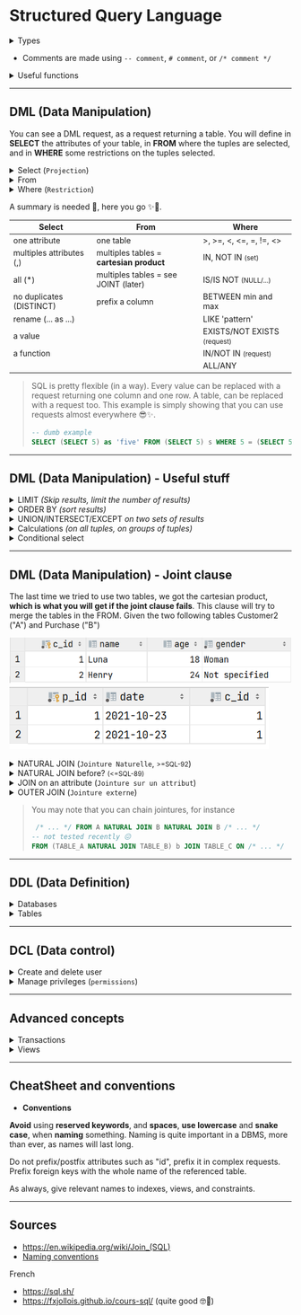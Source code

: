 # Structured Query Language

<details class="details-e">
<summary>Types</summary>
<br>

| Notion | Type in SQL | Description |
| ------ | ------- | ------- |
| Char  | `varchar(1)` | A string of one character |
| String  | `varchar(n)`<br>`varchar2(n)` (Oracle) | A string of n character |
| String  | `text` | A string taking a non-determined number of characters |
| Integer  | `int`, `int(n)`, `number` | An Integer. `int` is the same as `int(11)`. |
| Boolean  | `int(1)` | An int, but taking only 0 or 1 |
| Real  | `float` or `real` | To represents a price, you may use `decimal(n,p)`  |
| date  | `date` | To represents a date |
| Enumeration  | `enum('v1', 'v2', ...)` | An attribute/value that can take a fixed number of values. |
</details>

* Comments are made using `-- comment`, `# comment`, or `/* comment */`

<details class="details-e">
<summary>Useful functions</summary><br>


| Notion (General)     | In SQL                                                                                       |
|----------------------|----------------------------------------------------------------------------------------------|
| a % b                | `MOD(a,b)`                                                                                   |
| Quote reserved words | `Select date [...]` ❌ (date, name, ... are reserved)<br><code>Select \`date\` [...]</code> ✅ |
| cast                 | `CAST(value as new_type)`                                                                    |
| extract date         | `EXTRACT(element from some_date)` <br>With element YEAR, MONTH, DAY, HOUR, ...               |

| Notion (Strings) | In SQL |
| ------ | ------- |
| String | `'a'` or `"a"` (the latter may not work) |
| String (escape) | ex: use a quote in a quote `'\''` |
| Concatenate | <code>'a' \|\| 'b'</code> |
| Extract chars | `LEFT(string, count)` or `RIGHT(string, count)` |
| Others | `STRCMP(str1, str2)`, `LENGTH('str')`, `LOWER('str')`, `UPPER('str')` |

> **Note**: More functions at [W3Schools - SQL Server Functions](https://www.w3schools.com/SQL/sql_ref_sqlserver.asp).<br>
> **Test a function?**: `SELECT EXTRACT(DAY from '2020-03-25')`<br>
> **Test a function?**: `SELECT CAST(15 AS VARCHAR(11))`
</details>

<hr class="sl">

## DML (Data Manipulation)

You can see a DML request, as a request returning a table. You will define in **SELECT** the attributes of your table, in **FROM** where the tuples are selected, and in **WHERE** some restrictions on the tuples selected.

<details class="details-e">
<summary>Select (<code>Projection</code>)</summary>

<div class="row mx-0 row-cols-md-2"><div>

If I'm using `Select name FROM customer`, I will get a table with **a column "name"** and the tuples will be the values for "name" in customer <small>(I should escape name, otherwise this may not work in every DBMS)</small>.

```sql
-- Select every attribute of a table
SELECT * FROM customer;
SELECT id, name, age, gender FROM customer;

-- no duplicate results (each line once)
SELECT DISTINCT name, gender FROM customer;

-- name is renamed as 'Customer name'
SELECT name as 'Customer name', id FROM customer;
-- escape name
SELECT `name`, id FROM customer;

SELECT 5 FROM customer; -- 5 in every row
SELECT 5, name FROM customer; -- (5, name) in every row
SELECT age + 1 FROM customer; -- simple calculation
```
</div><div>

```sql
-- a bit complex as we are using both renaming
-- and escape (name)
SELECT id as 'c_id', `name`, age FROM customer;
```

Output: ![Select SQL output](_images/dml/select.png)

```sql
-- a stupid request with
-- 5 in the first column
-- and the first letter of the name in the 2nd column
SELECT DISTINCT 5 as 'GroupID',
                LEFT(name, 1) as 'Letter'
FROM customer;
```

Output: ![Select SQL output](_images/dml/select2.png)

</div></div></details>

<details class="details-e">
<summary>From</summary>

You are using columns in select. But they are coming from somewhere... That's where the `FROM` comes in handy. Pick the table <small>(for more than one, see JOINT clauses)</small> you want to select columns (and their values) from.

```sql
-- the basic 🤓
SELECT * FROM customer;
-- prefix (used later, ONLY WHEN NEEDED)
SELECT customer.* FROM customer;
SELECT c.* FROM customer c;
SELECT c.name FROM customer c;

-- this is the cartesian product, you will get
-- count_lines(c1) * count_lines(c2) records
-- LEARN ABOUT JOINTURES LATER
SELECT * FROM customer c1, customer c2;
```
</details>

<details class="details-e">
<summary>Where (<code>Restriction</code>)</summary>

Most likely the most complex one. You can filter your result using this clause.

```sql
-- you can use > >= = <> (same as !=) < <=
SELECT name FROM customer WHERE name <> 'Luna'; -- Henry
SELECT name FROM customer WHERE name = 'Luna'; -- Luna

-- && and || are working too, but we are using AND and OR
Select name FROM customer WHERE name = 'Luna' OR gender <> 'Woman'; -- Both
Select name FROM customer WHERE name = 'Luna' AND gender <> 'Woman'; -- None

SELECT name FROM customer WHERE name IN ('Luna'); -- Luna
SELECT name FROM customer WHERE name IN ('Luna', 'Henry'); -- Both
SELECT name FROM customer WHERE name NOT IN ('Luna');

SELECT name FROM customer WHERE name IS NULL; -- none
SELECT name FROM customer WHERE name IS NOT NULL; -- Both

-- age in [18,24], same as age >= 18 AND age <= 24
SELECT name FROM customer WHERE age BETWEEN 18 AND 24;
```

You can use **patterns** too, with `_` an unknown character, and `%` a string of unknown characters that may be empty. **BEWARE, patterns aren't case-sensitive** (=`I` is the same as `i`).

```sql
-- any character followed by una
SELECT name FROM customer WHERE name LIKE '_una';
-- Ending with una
SELECT name FROM customer WHERE name LIKE '%una';
-- Starting with Lun
SELECT name FROM customer WHERE name LIKE 'Lun%';
```

And you can use a nested request

```sql
-- you will use the variable c in the nested request.
-- if the request return one row, then EXISTS is true
SELECT name FROM customer c WHERE EXISTS (SELECT NULL);
SELECT name FROM customer c WHERE NOT EXISTS (SELECT NULL);

-- same as previously, but the set is generated with a request
SELECT name FROM customer WHERE name IN (SELECT NULL)
SELECT name FROM customer WHERE name NOT IN (SELECT NULL)

-- the attribute is greater than every value returned in the nested request
-- the nested request must return exactly one attribute
SELECT name FROM customer c WHERE name >= ALL (SELECT NULL, NULL);
-- at least one
SELECT name FROM customer c WHERE name >= ANY (SELECT NULL)
```
</details>

A summary is needed 🧐, here you go ✨🚀.

| Select | From | Where |
| --- | --- | --- | 
| one attribute | one table | >, >=, <, <=, =, !=, <> |
| multiples attributes (,) | multiples tables = **cartesian product**| IN, NOT IN <small>(set)</small> |
| all (*) | multiples tables = see JOINT (later) | IS/IS NOT <small>(NULL/...)</small> |
| no duplicates (DISTINCT) | prefix a column | BETWEEN min and max |
| rename (... as ...) | | LIKE 'pattern' | 
| a value | | EXISTS/NOT EXISTS <small>(request)</small> |
| a function | | IN/NOT IN <small>(request)</small> |
| | | ALL/ANY |

> SQL is pretty flexible (in a way). Every value can be replaced with a request returning one column and one row. A table, can be replaced with a request too. This example is simply showing that you can use requests almost everywhere 😎✨.
> ```sql
> -- dumb example
> SELECT (SELECT 5) as 'five' FROM (SELECT 5) s WHERE 5 = (SELECT 5) 
> ```

<hr class="sl">

## DML (Data Manipulation) - Useful stuff

<details class="details-e">
<summary>LIMIT <i class="small">(Skip results, limit the number of results)</i></summary>

You will use LIMIT a lot, to skip the first **k** results (optionally), and define the max number of results **n**.

```sql
LIMIT n; -- return up to n records
LIMIT k, n; -- skip k records, returns up to n records
LIMIT 0, 1; -- up to one record
LIMIT 1, 1; -- up to one record, skip the first record
```
</details>

<details class="details-e">
<summary>ORDER BY <i class="small">(sort results)</i></summary>

You can sort your results with ORDER BY, with ASC (**default**=optional, A -> Z), and DESC (Z -> A)

```sql
SELECT name FROM customer c ORDER BY name; -- (ASC) Henry, Luna
SELECT name FROM customer c ORDER BY name ASC; -- Henry, Luna
SELECT name FROM customer c ORDER BY name DESC; -- Luna, Henry
SELECT name FROM customer c ORDER BY id DESC; -- Henry (2), Luna (1)
-- THIS IS QUITE USEFUL when you selected something that is not an attribute,
-- and you want to use it in "order by"
SELECT name FROM customer c ORDER BY 1 DESC; -- 1 = name = 1 rst param
```
</details>

<details class="details-e">
<summary>UNION/INTERSECT/EXCEPT <i class="small">on two sets of results</i></summary>

You can make the union, the intersection, or the difference of two requests' results, **but they must have the same number of selected elements** in SELECT. **TRICK**: We usually use `NULL` (or a value) if the two queries do not have the same number of selected element.</small>.

```sql
SELECT name, age FROM customer c
UNION -- you could use INTERSECT or EXCEPT 
SELECT name, NULL FROM customer c;
-- 4 rows
-- Luna (18)
-- Henry (24)
-- Luna (null)
-- Henry (null)
```

> **Note**: ORDER, or LIMIT can only be applied on the whole request.
</details>

<details class="details-e">
<summary>Calculations <i class="small">(on all tuples, on groups of tuples)</i></summary>

You can **only** make calculations in **SELECT**, or in a new clause **HAVING** <small>(NOT in the WHERE, but you may use a nested request)</small>.

```sql
-- the most used ones
SELECT SUM(age) FROM customer; -- 18+24
SELECT AVG(age) FROM customer; -- (18+24)/2
SELECT MIN(age) FROM customer; -- 18
SELECT MAX(age) FROM customer; -- 24
SELECT COUNT(*) FROM customer; -- 2 = number of tuples
-- you may add DISTINCT (no duplicates)
-- or ALL (default, allow duplicates)
SELECT COUNT(DISTINCT age) FROM customer; -- 2 (no duplicates ages)
SELECT SUM(DISTINCT age) FROM customer; -- 18 + 24
SELECT SUM(ALL age) FROM customer; -- same as SUM(age)
```

The clause **HAVING** is only working on groups <small>(ex: group by name, and check the average age per record having this name)</small>. You may create groups of one element by making groups on the primary key as the primary key is unique.

```sql
-- this request is returning the sum of age PER GENDER
SELECT gender, SUM(age) FROM customer 
GROUP BY gender -- Woman(18), Not specified (24)

-- same but we are ONLY KEEPING GROUPS for which the SUM is greater (or equals) than 20
SELECT gender, SUM(age) FROM customer 
GROUP BY gender HAVING SUM(age) >= 20 -- Not specified (24)

-- better (' and ` are not needed if there are no spaces)
SELECT gender, SUM(age) as 'Sum of age' FROM customer 
GROUP BY gender HAVING `Sum of age` >= 20
```
</details>

<details class="details-e">
<summary>Conditional select</summary>

```sql
SELECT
	-- concatenate Ms/Mr/none and the name
    CONCAT((CASE gender
                WHEN 'Woman' THEN 'Ms. '
                WHEN 'Man' THEN 'Mr. '
                ELSE '' -- default
        END), name) as 'Name'
FROM customer
-- Ms. Luna
-- Henry
```

An alternate form, useless here, but you can change the "=" with something else...

```sql
SELECT
    CONCAT((CASE WHEN gender = 'Woman' THEN 'Ms. '
                WHEN gender = 'Man' THEN 'Mr. '
                ELSE '' -- default
        END), name) as 'Name'
FROM customer
```
</details>

<hr class="sr">

## DML (Data Manipulation) - Joint clause

The last time we tried to use two tables, we got the cartesian product, **which is what you will get if the joint clause fails**. This clause will try to merge the tables in the FROM. Given the two following tables Customer2 ("A") and Purchase ("B")

![Table A](_images/jointA.png)
![Table B](_images/jointB.png)

<details class="details-e">
<summary>NATURAL JOIN (<code>Jointure Naturelle</code>, <small>>=SQL-92</small>)</summary>

Cartesian product based on the columns having the **same name**.

```sql
-- name of every customer that made of purchase
SELECT * FROM customer2 NATURAL JOIN purchase
-- result: [(1, 'Luna', ..., '1', '2021-10-23'), (1, 'Luna', ..., '2', '2021-10-23')]
```

> **Beware of Natural Join!!!** You may have missed the fact that you got the column 'name' (example) in both tables making your result different from what you were expecting (it happens, really...).
</details>

<details class="details-e">
<summary>NATURAL JOIN before? <small>(<=SQL-89)</small></summary>

We were making a cartesian product, before filtering the results in the where.

```sql
SELECT * FROM customer2 c, purchase p
WHERE c.c_id = p.c_id
```
</details>

<details class="details-e">
<summary>JOIN on an attribute (<code>Jointure sur un attribut</code>)</summary>

This is called **Equi-join**. This idea is the same as for NATURAL JOIN, but you are picking the columns this time.

* **Equi-join (attributes)**, <small>>=SQL-92</small>

```sql
SELECT * FROM customer2 JOIN purchase USING (c_id)
-- merge the column c_id available in both table
-- sort of better NATURAL JOIN as you are picking columns
-- you may use ',' to add conditions in 'USING'
```

* **Equi-join (criteria)**

```sql
SELECT c.*, p_id, `date` FROM customer2 c JOIN purchase p ON c.c_id = p.c_id
-- same result, we should use using in this case so this is more wordy than usual
-- you may use 'AND' to add conditions in 'JOIN ON'
```
</details>

<details class="details-e">
<summary>OUTER JOIN (<code>Jointure externe</code>)</summary>

Until now, the row "(2, Henry, ...)" was never shown, because there was no "c_id=2" in purchases. You can show such records using OUTER JOIN.

```sql
SELECT * FROM customer2 c LEFT OUTER JOIN purchase p
	ON c.c_id = p.c_id -- p.c_id can be null 
SELECT * FROM customer2 c RIGHT OUTER JOIN purchase p
	ON c.c_id = p.c_id -- c.c_id can be null 
SELECT * FROM customer2 c FULL OUTER JOIN purchase p
	ON c.c_id = p.c_id -- either c.c_id or p.c_id can be null 
```
</details>

> You may note that you can chain jointures, for instance
> 
> ```sql
>  /* ... */ FROM A NATURAL JOIN B NATURAL JOIN B /* ... */
> -- not tested recently 😖
> FROM (TABLE_A NATURAL JOIN TABLE_B) b JOIN TABLE_C ON /* ... */
> ```

<hr class="sl">

## DDL (Data Definition)

<details class="details-e">
<summary>Databases</summary>

```sql
-- list databases
SHOW DATABASES

-- create
CREATE DATABASE db_name 
CREATE DATABASE db_name CHARACTER SET utf8mb4

-- alter
ALTER DATABASE db_name CHARACTER SET utf8mb4

-- delete
DROP DATABASE db_name
```
</details>

<details class="details-e">
<summary>Tables</summary>

You can create a table with `CREATE TABLE` passing all attributes, and their constraints if any.

```sql
CREATE TABLE T_NAME ( a_name a_type, ... );
CREATE TABLE IF NOT EXISTS T_NAME ( a_name a_type, ... );
```

<details class="details-e mt-3">
<summary>Attributes and constraints</summary>

<div class="row mx-0 row-cols-md-2"><div>

The syntax for an attribute is `<name> <type> [constraints]*`. If constraints are applied on multiple attributes, they must be declared separately <small>(you may also do the same for one-attribute constraints, but that's not how we usually do)</small>.

| Constraints | Usage                                                         |
|-------------|---------------------------------------------------------------|
| NOT NULL    | Attribute can't be null                                       |
| NULL        | Attribute can be null                                         |
| UNIQUE      | Attribute must be unique                                      |
| PRIMARY KEY | UNIQUE + NOT NULL                                             |
| REFERENCES  | Attribute must take a value taken by the referenced attribute |

These are the most used of the predefined constraints.

* You can give a **default value** using `DEFAULT <value>`.
* You can create your **own constraints** using `constraint nale check (bool_expression)` (named constraint) or `check (bool_expression)` (unammed constraint).

<hr>

A **table should always have a primary key** <small>(artificial key, or foreign key)</small>! A primary key can be made of multiple attributes (ex: id_user, and id_purchase), and in such case, the key **as a whole** must be unique, and not null, but a part of the key (meaning each attribute) may be null, or not unique.

```sql
-- considering (id_user, id_purchase, item_name) with key(id_user, id_purchase)
(5, 12, "Book") -- ok
(5, 13, "Computer") -- ok
(5, 12, "Phone") -- NOT OK, duplicate key
```

</div><div>

* Basics

```sql
fullname varchar(64),
fullname varchar(64) NOT NULL,
fullname varchar(64) DEFAULT 'John DOE',
fullname varchar(64) UNIQUE,
-- multiple
fullname varchar(64) NOT NULL DEFAULT 'John DOE',
-- primary key
id int PRIMARY KEY,
-- Artificial key in MariaDB (+1 after each record added)
id int AUTO_INCREMENT PRIMARY KEY,
-- id_user must take a value taken by "id" in the table USERS
id_user int REFERENCES USERS(id),
```

* Multiples attributes

```sql
-- if xxx is a tuple of more than one attribute
PRIMARY KEY(attribute1, attribute2),
UNIQUE(attribute1, attribute2),
FOREIGN KEY (attribute1) REFERENCES ANOTHER_TABLE(an_attribute),
FOREIGN KEY (attribute1, attribute2) REFERENCES ANOTHER_TABLE(an_attribute1, an_attribute2),
```

<details class="details-e">
<summary>FOREIGN KEY</summary>

If a record in a table is referencing another record in another table, a good way of doing that is for the referencing table to reference the **primary key** of the other table, as it is unique for each record. That's what you can do with **FOREIGN KEY**. But, if you are deleting, or updating, the referenced record's primary key, then by default the request will fail, as this would break things with the referencing record. You may change this default behavior:

```sql
-- if referenced deleted, delete referencing
FOREIGN KEY (attribute1) REFERENCES some_table(attribute1) ON DELETE CASCADE,
-- default: block request
FOREIGN KEY (attribute1) REFERENCES some_table(attribute1) ON DELETE RESTRICT,

-- if referenced updated, update referencing
FOREIGN KEY (attribute1) REFERENCES some_table(attribute1) ON UPDATE CASCADE,
-- default: block request
FOREIGN KEY (attribute1) REFERENCES some_table(attribute1) ON UPDATE RESTRICT
```
</details>

* Constraints

```sql
-- custom constraints
-- 1) applied on an attribute
attribute date check (attribute > '2000-01-01'),
-- 2) applied on the table
constraint example check (LENGTH(fullname) > 5),
check (id_user IN (/* some request */))
```
</div></div>
</details>

```sql
ALTER TABLE a_table
    -- rename
    RENAME new_name
    RENAME COLUMN a_column TO new_name;
    -- add
    ADD a_column a_type a_default_value
    ADD CONSTRAINT name CHECK ...
    -- add/drop default value
    ALTER column_name DROP DEFAULT
    ALTER column_name SET DEFAULT
    -- drop 
    DROP COLUMN column_name
    DROP CONSTRAINT constraint_name
;
```

<details class="details-e">
<summary>TIP: Transfer data from one table to another</summary>

```sql
ALTER TABLE a_table rename tmp_name;

-- create another table
CREATE TABLE a_table(...);

-- copy values in the new table
INSERT INTO a_table(...) SELECT ... from tmp_name;

-- cleanup
DROP TABLE tmp_name;
```
</details>

```sql
DROP TABLE a_table;
```
</details>

<hr class="sr">

## DCL (Data control)

<details class="details-e">
<summary>Create and delete user</summary>

```sql
CREATE USER username
CREATE USER username IDENTIFIED BY 'password'
DROP USER username
DROP USER username CASCADE -- drop schema too
```

If you need to access the user from a different domain that localhost, then you will most likely have to create a user not associated with localhost. By default, a user like `toto` implicitly means `toto@'127.0.0.1'` or `toto@'localhost'`. As you may guess, you can specify which ip can access this user.

```sql
-- localhost only
CREATE USER username
CREATE USER username@'localhost'
CREATE USER username@'127.0.0.1'
-- anyone
CREATE USER username@'%'
CREATE USER username@'%.%.%.%'
-- xx.xx.xx.0 to xx.xx.xx.255
CREATE USER username@'xx.xx.xx.%'
```

Beware ! You "can't" use `DELETE USER username` (or any calls using username) if the domain isn't localhost. You will have to specify the domain everytime you use the username, something like `DELETE USER username@'%'`.

</details>

<details class="details-e">
<summary>Manage privileges (<code>permissions</code>)</summary>

<div class="row mx-0 row-cols-md-2"><div>

You can grant permissions to each user, or grant permission to a role, and grant the role to each user. There are tons of privileges, so you should refer to the documentation of your DBMS.

```sql
GRANT xxx, yyy ON sometable TO someuser
GRANT xxx, yyy ON *.* TO someuser
GRANT xxx, yyy ON *.* TO PUBLIC -- everyone
GRANT ALL PRIVILEGES ON *.* TO someuser -- all privileges

REVOKE xxx ON *.* TO someuser
```

A user can grant his privileges to another user, if his privileges were given WITH GRANT OPTION. If the giver lose his privileges, then the receiver may lose his privileges unless he was also given the privilege by someone else.

```sql
GRANT xxx ON yyy TO zzz WITH GRANT OPTION
```
</div><div>

Once created, you can grant privileges to a role, as you would for a user.

```sql
CREATE Role role_name
CREATE Role role_name with admin user -- role managed by an admin
```

**Note** : you can only grant privileges on one table at once, and to one user by request.

<table class="table table-bordered table-striped border-dark">
<thead><tr><th colspan="2">Some privileges</th></tr></thead>
<tbody>
<tr><td>SELECT</td><td>DELETE</td></tr>
<tr><td>UPDATE</td><td>UPDATE(ATTRIBUTE)</td></tr>
<tr><td>INSERT</td><td>CREATE</td></tr>
<tr><td>ALTER</td><td>DROP</td></tr>
<tr><td>EXECUTE</td><td>...</td></tr>
</tbody>

</table>
</div></div>
</details>

<hr class="sl">

## Advanced concepts

<details class="details-e">
<summary>Transactions</summary>

Sometimes, you need to chain the queries in order to keep the database coherent. Every query in the transaction will be executed before another transaction (or query) is proceeded.

```sql
-- sequential
set transaction serializable
```

The transaction "ends" when you use either COMMIT or ROLLBACK. You can also use transactions to only allow some kind of changes (ex : read only).

```sql
-- select
set transaction read only /*code*/
set transaction read committed /*code*/
-- update/insert/delete...
set transaction read write /*code/
```
</details>

<details class="details-e">
<summary>Views</summary>

Views are virtual tables, that may be used to make things easier to access complex tables, or to prevent users from accessing some attributes in a table. Basically, **a view is a virtual table created from a SQL request**.

```sql
-- create
CREATE VIEW nomVue [Attributs] AS requêteSQL
-- check delete/update before creating view
CREATE VIEW nomVue [ Attributs ] AS requêteSQL WITH CHECK OPTION
-- delete
DROP VIEW nom_vue
```
</details>

<hr class="sr">

## CheatSheet and conventions

* **Conventions**

**Avoid** using **reserved keywords**, and **spaces**, **use lowercase** and **snake case**, when **naming** something. Naming is quite important in a DBMS, more than ever, as names will last long.

Do not prefix/postfix attributes such as "id", prefix it in complex requests. Prefix foreign keys with the whole name of the referenced table.

As always, give relevant names to indexes, views, and constraints.

<hr class="sl">

## Sources

* <https://en.wikipedia.org/wiki/Join_(SQL)>
* [Naming conventions](https://launchbylunch.com/posts/2014/Feb/16/sql-naming-conventions/)

French

* <https://sql.sh/>
* <https://fxjollois.github.io/cours-sql/> (quite good 🤓🚀)
